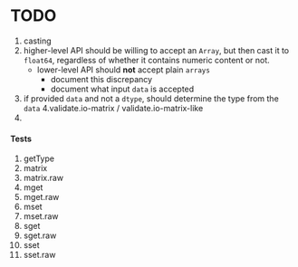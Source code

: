 TODO
====

1. casting
2. higher-level API should be willing to accept an `Array`, but then cast it to `float64`, regardless of whether it contains numeric content or not.
	- lower-level API should __not__ accept plain `arrays`
		-	document this discrepancy
		-	document what input `data` is accepted 
3. if provided `data` and not a `dtype`, should determine the type from the `data`
4.validate.io-matrix / validate.io-matrix-like
5. 



#### Tests

1. getType
2. matrix
3. matrix.raw
4. mget
5. mget.raw
6. mset
7. mset.raw
8. sget
9. sget.raw
10. sset
11. sset.raw

